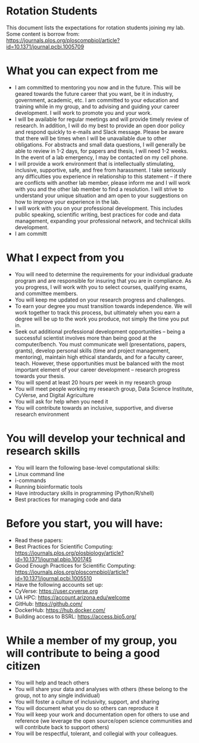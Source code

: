 # Rotation Students
This document lists the expectations for rotation students joining my lab.  Some content is borrow from: https://journals.plos.org/ploscompbiol/article?id=10.1371/journal.pcbi.1005709

# What you can expect from me
* I am committed to mentoring you now and in the future. This will be geared towards the future career that you want, be it in industry, government, academic, etc.  I am committed to your education and training while in my group, and to advising and guiding your career development. I will work to promote you and your work.
* I will be available for regular meetings and will provide timely review of research. In addition, I will do my best to provide an open door policy and respond quickly to e-mails and Slack message.  Please be aware that there will be times when I will be unavailable due to other obligations. For abstracts and small data questions, I will generally be able to review in 1-2 days, for papers and thesis, I will need 1-2 weeks. In the event of a lab emergency, I may be contacted on my cell phone.
* I will provide a work environment that is intellectually stimulating, inclusive, supportive, safe, and free from harassment. I take seriously any difficulties you experience in relationship to this statement – if there are conflicts with another lab member, please inform me and I will work with you and the other lab member to find a resolution. I will strive to understand your unique situation and am open to your suggestions on how to improve your experience in the lab.
* I will work with you on your professional development.  This includes public speaking, scientific writing, best practices for code and data management, expanding your professional network, and technical skills development.
* I am committ

# What I expect from you
* You will need to determine the requirements for your individual graduate program and are responsible for insuring that you are in compliance. As you progress, I will work with you to select courses, qualifying exams, and committee members.
* You will keep me updated on your research progress and challenges.
* To earn your degree you must transition towards independence. We will work together to track this process, but ultimately when you earn a degree will be up to the work you produce, not simply the time you put in. 
* Seek out additional professional development opportunities – being a successful scientist involves more than being good at the computer/bench. You must communicate well (presentations, papers, grants), develop personal skills (time and project management, mentoring), maintain high ethical standards, and for a faculty career, teach. However, these opportunities must be balanced with the most important element of your career development – research progress towards your thesis. 
* You will spend at least 20 hours per week in my research group
* You will meet people working my research group, Data Science Institute, CyVerse, and Digital Agriculture
* You will ask for help when you need it
* You will contribute towards an inclusive, supportive, and diverse research environment

# You will develop your technical and research skills
* You will learn the following base-level computational skills: 
 * Linux command line
 * i-commands
 * Running bioinformatic tools
 * Have introductary skills in programming (Python/R/shell)
 * Best practices for managing code and data

# Before you start, you will have:
* Read these papers:
 * Best Practices for Scientific Computing: https://journals.plos.org/plosbiology/article?id=10.1371/journal.pbio.1001745
 * Good Enough Practices for Scientific Computing: https://journals.plos.org/ploscompbiol/article?id=10.1371/journal.pcbi.1005510
* Have the following accounts set up:
 * CyVerse: https://user.cyverse.org
 * UA HPC: https://account.arizona.edu/welcome
 * GitHub: https://github.com/
 * DockerHub: https://hub.docker.com/
 * Building access to BSRL: https://access.bio5.org/

# While a member of my group, you will contribute to being a good citizen
* You will help and teach others
* You will share your data and analyses with others (these belong to the group, not to any single individual)
* You will foster a culture of inclusivity, support, and sharing
* You will document what you do so others can reproduce it
* You will keep your work and documentation open for others to use and reference (we leverage the open source/open science communities and will contribute back to support others)
* You will be respectful, tolerant, and collegial with your colleagues. 



